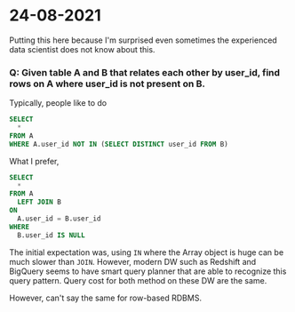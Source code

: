 # 24-08-2021

Putting this here because I'm surprised even sometimes the experienced data scientist does not know about this.

### Q: Given table A and B that relates each other by user_id, find rows on A where user_id is not present on B.

Typically, people like to do
```sql
SELECT 
  * 
FROM A 
WHERE A.user_id NOT IN (SELECT DISTINCT user_id FROM B)
```

What I prefer,
```sql
SELECT 
  * 
FROM A  
  LEFT JOIN B 
ON 
  A.user_id = B.user_id
WHERE 
  B.user_id IS NULL
```

The initial expectation was, using `IN` where the Array object is huge can be much slower than `JOIN`. However, modern DW such as Redshift and BigQuery
seems to have smart query planner that are able to recognize this query pattern. Query cost for both method on these DW are the same.

However, can't say the same for row-based RDBMS.
